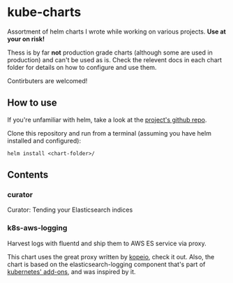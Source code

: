 # kube-charts
Assortment of helm charts I wrote while working on various projects. <b>Use at your on risk!</b> 

Thess is by far <b>not</b> production grade charts (although some are used in production) and can't be used as is. 
Check the relevent docs in each chart folder for details on how to configure and use them.

Contirbuters are welcomed!

## How to use

If you're unfamiliar with helm, take a look at the [project's github repo](https://github.com/kubernetes/helm).

Clone this repository and run from a terminal (assuming you have helm installed and configured):
```
helm install <chart-folder>/
```

## Contents

### curator

Curator: Tending your Elasticsearch indices

### k8s-aws-logging

Harvest logs with fluentd and ship them to AWS ES service via proxy.

This chart uses the great proxy written by [kopeio](https://github.com/kopeio/aws-es-proxy), check it out. Also, the chart is based on the elasticsearch-logging component that's part of [kubernetes' add-ons](https://github.com/kubernetes/kubernetes/tree/master/cluster/addons/fluentd-elasticsearch), and was inspired by it.